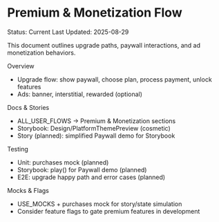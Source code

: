 # Premium & Monetization Flow

Status: Current
Last Updated: 2025-08-29

This document outlines upgrade paths, paywall interactions, and ad monetization behaviors.

Overview

- Upgrade flow: show paywall, choose plan, process payment, unlock features
- Ads: banner, interstitial, rewarded (optional)

Docs & Stories

- ALL_USER_FLOWS → Premium & Monetization sections
- Storybook: Design/PlatformThemePreview (cosmetic)
- Story (planned): simplified Paywall demo for Storybook

Testing

- Unit: purchases mock (planned)
- Storybook: play() for Paywall demo (planned)
- E2E: upgrade happy path and error cases (planned)

Mocks & Flags

- USE_MOCKS + purchases mock for story/state simulation
- Consider feature flags to gate premium features in development
